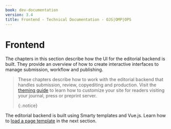 ```yaml
---
book: dev-documentation
version: 3.4
title: Frontend - Technical Documentation - OJS|OMP|OPS
---
```


# Frontend

The chapters in this section describe how the UI for the editorial backend is built. They provide an overview of how to create interactive interfaces to manage submission, workflow and publishing.

> These chapters describe how to work with the editorial backend that handles submission, review, copyediting and production. Visit the [theming guide](/pkp-theming-guide/en) to learn how to customize your site for readers visiting your journal, press or preprint server. 
> 
> {:.notice}

The editorial backend is built using Smarty templates and Vue.js. Learn how to [load a page template](./frontend-pages) in the next section.